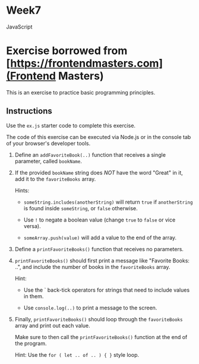 # Week7
JavaScript
 
# Exercise borrowed from [https://frontendmasters.com](Frontend Masters)
This is an exercise to practice basic programming principles.

## Instructions

Use the `ex.js` starter code to complete this exercise.

The code of this exercise can be executed via Node.js or in the console tab of your browser's developer tools.

1. Define an `addFavoriteBook(..)` function that receives a single parameter, called `bookName`.

2. If the provided `bookName` string does *NOT* have the word "Great" in it, add it to the `favoriteBooks` array.

	Hints:

	- `someString.includes(anotherString)` will return `true` if `anotherString` is found inside `someString`, or `false` otherwise.

	- Use `!` to negate a boolean value (change `true` to `false` or vice versa).

	- `someArray.push(value)` will add a value to the end of the array.

3. Define a `printFavoriteBooks()` function that receives no parameters.

4. `printFavoriteBooks()` should first print a message like "Favorite Books: ..", and include the number of books in the `favoriteBooks` array.

	Hint:

	- Use the \` back-tick operators for strings that need to include values in them.

	- Use `console.log(..)` to print a message to the screen.

5. Finally, `printFavoriteBooks()` should loop through the `favoriteBooks` array and print out each value.

	Make sure to then call the `printFavoriteBooks()` function at the end of the program.

	Hint: Use the `for ( let .. of .. ) { }` style loop.

